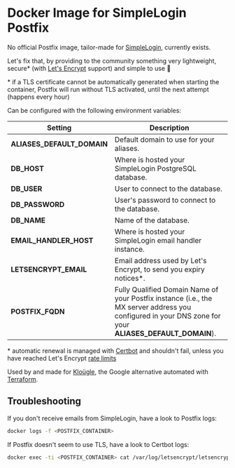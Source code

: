 # Docker Image for SimpleLogin Postfix

No official Postfix image, tailor-made for [SimpleLogin](https://simplelogin.io/),
currently exists.

Let's fix that, by providing to the community something very lightweight,
secure\* (with [Let's Encrypt](https://letsencrypt.org/) support) and simple to use 💖

\* if a TLS certificate cannot be automatically generated when starting the container, Postfix will run without TLS activated, until the next attempt (happens every hour)

Can be configured with the following environment variables:

Setting     | Description
----------- | -------------------------------------------
**ALIASES_DEFAULT_DOMAIN** | Default domain to use for your aliases.
**DB_HOST** | Where is hosted your SimpleLogin PostgreSQL database.
**DB_USER** | User to connect to the database.
**DB_PASSWORD** | User's password to connect to the database.
**DB_NAME** | Name of the database.
**EMAIL_HANDLER_HOST** | Where is hosted your SimpleLogin email handler instance.
**LETSENCRYPT_EMAIL** | Email address used by Let's Encrypt, to send you expiry notices\*.
**POSTFIX_FQDN** | Fully Qualified Domain Name of your Postfix instance (i.e., the MX server address you configured in your DNS zone for your **ALIASES_DEFAULT_DOMAIN**).

\* automatic renewal is managed with [Certbot](https://certbot.eff.org/) and shouldn't fail, unless you have reached Let's Encrypt [rate limits](https://letsencrypt.org/docs/rate-limits/)

Used by and made for [Kloügle](https://github.com/arugifa/klougle), the Google
alternative automated with [Terraform](https://www.terraform.io/).


## Troubleshooting

If you don't receive emails from SimpleLogin, have a look to Postfix logs:
```sh
docker logs -f <POSTFIX_CONTAINER>
```

If Postfix doesn't seem to use TLS, have a look to Certbot logs:
```sh
docker exec -ti <POSTFIX_CONTAINER> cat /var/log/letsencrypt/letsencrypt.log
```
